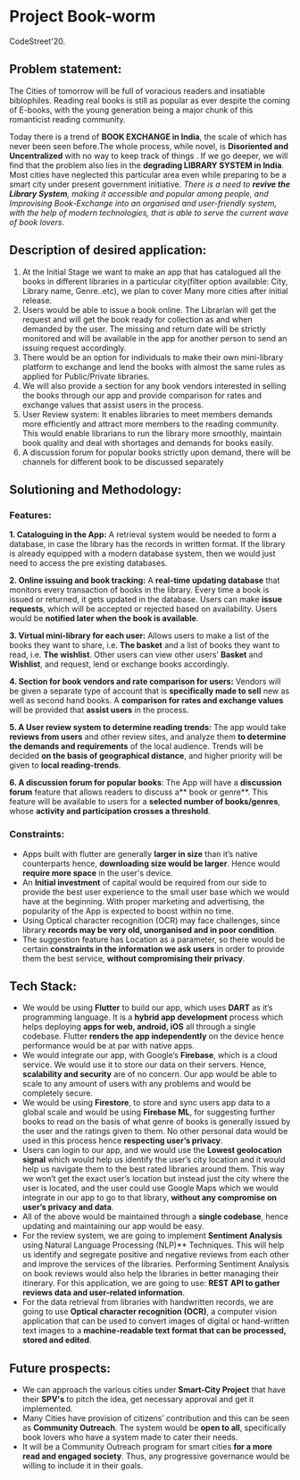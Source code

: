 # Project Book-worm

CodeStreet'20.


## Problem statement:

The Cities of tomorrow will be full of voracious readers and insatiable biblophiles. Reading real books is still as popular as ever despite the coming of E-books, with the young generation being a major chunk of this romanticist reading community.   

Today there is a trend of **BOOK EXCHANGE  in India**, the scale of which has never been seen before.The whole process, while novel, is **Disoriented and Uncentralized** with no way to keep track of things .
If we go deeper, we will find that the problem also lies in the **degrading LIBRARY SYSTEM in India**. Most cities have neglected this particular area even while preparing to be a smart city under present government initiative. 
*There is a need to **revive the Library System**, making it accessible and popular among people, and Improvising Book-Exchange into an organised and user-friendly system, with the help of modern technologies, that is able to serve the current wave of book lovers*. 

## Description of desired application:

1. At the Initial Stage we want to make an app that  has catalogued all the books in different libraries in a particular city(filter option available: City, Library name, Genre..etc), we plan to cover Many more cities after initial release.
2. Users would be able to issue a book online. The Librarian will get the request and will get the book ready for collection as and when demanded by the user. The missing and return date will be strictly monitored and will be available in the app for another person to send an issuing request accordingly. 
3. There would be an option for individuals to make their own mini-library platform to exchange and lend the books with almost the same rules as applied for Public/Private libraries.
4. We will also provide a section for any book vendors interested in selling the books through our app and provide comparison for rates and exchange values that assist users in the process.
5. User Review system: It enables libraries to meet members demands more efficiently and attract more members to the reading community. This would enable librarians to run the library more smoothly, maintain book quality and deal with shortages and demands for books easily.
6. A discussion forum for popular books strictly upon demand, there will be channels for different book to be discussed separately

## Solutioning and Methodology:

### Features:
**1. Cataloguing in the App:**
A retrieval system would be needed to form a database, in case the library has the records in written format.
If the library is already equipped with a modern database system, then we would just need to access  the pre existing databases.

 **2. Online issuing and book tracking:** 
A **real-time updating database** that monitors every transaction of books in the library.
Every time a book is issued or returned, it gets updated in the database.
Users can make **issue requests**, which will be accepted or rejected based on availability. Users would be **notified later when the book is available**.

**3. Virtual mini-library for each user:**
Allows users to make  a list of the books they want to share, i.e. **The basket** and a list of books they want to read, i.e. **The wishlist**.
Other users can view other users’ **Basket** and **Wishlist**, and request, lend or exchange books accordingly.

 **4. Section for book vendors and rate comparison for users:** 
Vendors will be given a separate type of account that  is **specifically made to sell** new as well as second hand books.
A **comparison for rates and exchange values** will be  provided that **assist users** in the process.

**5. A User review system to determine reading trends:** 
The app would take **reviews from users** and other review sites, and analyze them **to determine the demands and requirements** of the local audience.
Trends will be decided **on the basis of geographical distance**, and higher priority will be given to **local reading-trends**.

**6. A discussion forum for popular books**: 
The App will have  a **discussion forum** feature that allows readers to discuss a** book or genre**.
This feature will be available to users for a **selected number of books/genres**, whose  **activity and participation crosses a threshold**.

### Constraints: 
* Apps built with flutter are generally **larger in size** than it’s native counterparts hence, **downloading size  would be larger**. Hence would **require more space** in the user's device.
* An **Initial investment** of capital would be required from our side  to provide the best user experience to the small user base which we would have at the beginning. With proper marketing and advertising, the popularity of the App is expected to boost within no time. 
* Using Optical character recognition (OCR) may face challenges, since library **records may be very old, unorganised  and in poor condition**. 
* The suggestion feature has Location as a parameter, so there would be certain **constraints in the information we ask users** in order to provide them the best service, **without compromising their privacy**.

## Tech Stack: 

* We would be using **Flutter** to build our app, which uses **DART** as it’s programming language. It is a **hybrid app development** process which helps deploying **apps for web, android, iOS** all through a single codebase. Flutter **renders the app independently** on the device hence performance would be at par with native apps. 
* We would integrate our app, with Google’s **Firebase**, which is a cloud service. We would use it to store our data on their servers. Hence, **scalability and security** are of no concern. Our app would be able to scale to any amount of users with any problems and would be completely secure. 
* We would be using **Firestore**, to store and sync users app data to a global scale and would be using **Firebase ML**, for suggesting further books to read on the basis of what genre of books is generally issued by the user and the ratings given to them. No other personal data would be used in this process hence **respecting user’s privacy**. 
* Users can login to our app, and we would use the  **Lowest geolocation signal** which would help us identify the user’s city location and it would help us navigate them to the best rated libraries around them. This way we won’t get the exact user’s location but instead just the city where the user is located, and the user could use Google Maps which we would integrate in our app to go to that library, **without any compromise on user’s privacy and data**. 
* All of the above would be maintained through a **single codebase**, hence updating and maintaining our app would be easy. 
* For the review system, we are going to implement **Sentiment Analysis** using Natural Language Processing (NLP)** Techniques.  This will help us identify and segregate positive and negative reviews from each other and improve the services of the libraries. Performing Sentiment Analysis on book reviews would also help the libraries in better managing their itinerary. For this application, we are going to use: **REST API to gather reviews data and user-related information**.
* For the data retrieval from libraries with handwritten records, we are going to use **Optical character recognition (OCR)**, a computer vision application that can be used to convert images of digital or hand-written text images to a **machine-readable text format that can be processed, stored and edited**. 

## Future prospects:
* We can approach the various cities under **Smart-City Project** that have their **SPV's** to pitch the idea, get necessary approval and get it implemented. 
* Many Cities have provision of citizens’ contribution and this can be seen as **Community Outreach**. The system would be **open to all**, specifically book lovers who have a system made to cater their needs.
* It will be a Community Outreach program for smart cities **for a more read and engaged society**. Thus, any progressive governance would be willing to include it in their goals.


